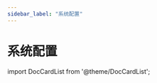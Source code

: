```yaml
---
sidebar_label: "系统配置"
---
```


# 系统配置

import DocCardList from '@theme/DocCardList';

<DocCardList />
